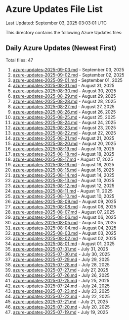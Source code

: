 # Azure Updates File List

Last Updated: September 03, 2025 03:03:01 UTC

This directory contains the following Azure Updates files:

## Daily Azure Updates (Newest First)

Total files: 47

1. [azure-updates-2025-09-03.md](./azure-updates-2025-09-03.md) - September 03, 2025
2. [azure-updates-2025-09-02.md](./azure-updates-2025-09-02.md) - September 02, 2025
3. [azure-updates-2025-09-01.md](./azure-updates-2025-09-01.md) - September 01, 2025
4. [azure-updates-2025-08-31.md](./azure-updates-2025-08-31.md) - August 31, 2025
5. [azure-updates-2025-08-30.md](./azure-updates-2025-08-30.md) - August 30, 2025
6. [azure-updates-2025-08-29.md](./azure-updates-2025-08-29.md) - August 29, 2025
7. [azure-updates-2025-08-28.md](./azure-updates-2025-08-28.md) - August 28, 2025
8. [azure-updates-2025-08-27.md](./azure-updates-2025-08-27.md) - August 27, 2025
9. [azure-updates-2025-08-26.md](./azure-updates-2025-08-26.md) - August 26, 2025
10. [azure-updates-2025-08-25.md](./azure-updates-2025-08-25.md) - August 25, 2025
11. [azure-updates-2025-08-24.md](./azure-updates-2025-08-24.md) - August 24, 2025
12. [azure-updates-2025-08-23.md](./azure-updates-2025-08-23.md) - August 23, 2025
13. [azure-updates-2025-08-22.md](./azure-updates-2025-08-22.md) - August 22, 2025
14. [azure-updates-2025-08-21.md](./azure-updates-2025-08-21.md) - August 21, 2025
15. [azure-updates-2025-08-20.md](./azure-updates-2025-08-20.md) - August 20, 2025
16. [azure-updates-2025-08-19.md](./azure-updates-2025-08-19.md) - August 19, 2025
17. [azure-updates-2025-08-18.md](./azure-updates-2025-08-18.md) - August 18, 2025
18. [azure-updates-2025-08-17.md](./azure-updates-2025-08-17.md) - August 17, 2025
19. [azure-updates-2025-08-16.md](./azure-updates-2025-08-16.md) - August 16, 2025
20. [azure-updates-2025-08-15.md](./azure-updates-2025-08-15.md) - August 15, 2025
21. [azure-updates-2025-08-14.md](./azure-updates-2025-08-14.md) - August 14, 2025
22. [azure-updates-2025-08-13.md](./azure-updates-2025-08-13.md) - August 13, 2025
23. [azure-updates-2025-08-12.md](./azure-updates-2025-08-12.md) - August 12, 2025
24. [azure-updates-2025-08-11.md](./azure-updates-2025-08-11.md) - August 11, 2025
25. [azure-updates-2025-08-10.md](./azure-updates-2025-08-10.md) - August 10, 2025
26. [azure-updates-2025-08-09.md](./azure-updates-2025-08-09.md) - August 09, 2025
27. [azure-updates-2025-08-08.md](./azure-updates-2025-08-08.md) - August 08, 2025
28. [azure-updates-2025-08-07.md](./azure-updates-2025-08-07.md) - August 07, 2025
29. [azure-updates-2025-08-06.md](./azure-updates-2025-08-06.md) - August 06, 2025
30. [azure-updates-2025-08-05.md](./azure-updates-2025-08-05.md) - August 05, 2025
31. [azure-updates-2025-08-04.md](./azure-updates-2025-08-04.md) - August 04, 2025
32. [azure-updates-2025-08-03.md](./azure-updates-2025-08-03.md) - August 03, 2025
33. [azure-updates-2025-08-02.md](./azure-updates-2025-08-02.md) - August 02, 2025
34. [azure-updates-2025-08-01.md](./azure-updates-2025-08-01.md) - August 01, 2025
35. [azure-updates-2025-07-31.md](./azure-updates-2025-07-31.md) - July 31, 2025
36. [azure-updates-2025-07-30.md](./azure-updates-2025-07-30.md) - July 30, 2025
37. [azure-updates-2025-07-29.md](./azure-updates-2025-07-29.md) - July 29, 2025
38. [azure-updates-2025-07-28.md](./azure-updates-2025-07-28.md) - July 28, 2025
39. [azure-updates-2025-07-27.md](./azure-updates-2025-07-27.md) - July 27, 2025
40. [azure-updates-2025-07-26.md](./azure-updates-2025-07-26.md) - July 26, 2025
41. [azure-updates-2025-07-25.md](./azure-updates-2025-07-25.md) - July 25, 2025
42. [azure-updates-2025-07-24.md](./azure-updates-2025-07-24.md) - July 24, 2025
43. [azure-updates-2025-07-23.md](./azure-updates-2025-07-23.md) - July 23, 2025
44. [azure-updates-2025-07-22.md](./azure-updates-2025-07-22.md) - July 22, 2025
45. [azure-updates-2025-07-21.md](./azure-updates-2025-07-21.md) - July 21, 2025
46. [azure-updates-2025-07-20.md](./azure-updates-2025-07-20.md) - July 20, 2025
47. [azure-updates-2025-07-19.md](./azure-updates-2025-07-19.md) - July 19, 2025
